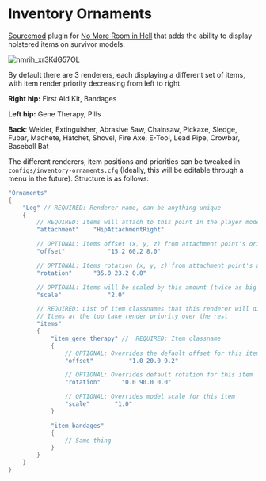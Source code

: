 # Inventory Ornaments
[Sourcemod](https://www.sourcemod.net) plugin for [No More Room in Hell](https://store.steampowered.com/app/224260) that adds the ability to display holstered items on survivor models. 

![nmrih_xr3KdG57OL](https://user-images.githubusercontent.com/11559683/116795572-632e2f00-aaac-11eb-94cb-7d799fc72e7e.png)

By default there are 3 renderers, each displaying a different set of items, with item render priority decreasing from left to right.

**Right hip:** First Aid Kit, Bandages

**Left hip:** Gene Therapy, Pills

**Back**: Welder, Extinguisher, Abrasive Saw, Chainsaw, Pickaxe, Sledge, Fubar, Machete, Hatchet, Shovel, Fire Axe, E-Tool, Lead Pipe, Crowbar, Baseball Bat 

The different renderers, item positions and priorities can be tweaked in `configs/inventory-ornaments.cfg` (Ideally, this will be editable through a menu in the future).
Structure is as follows:
```cpp
"Ornaments"
{
	"Leg" // REQUIRED: Renderer name, can be anything unique
	{
		// REQUIRED: Items will attach to this point in the player model
		"attachment" 	"HipAttachmentRight"

		// OPTIONAL: Items offset (x, y, z) from attachment point's origin
		"offset"			"15.2 60.2 8.0"				

		// OPTIONAL: Items rotation (x, y, z) from attachment point's angles
		"rotation"		"35.0 23.2 0.0"				

		// OPTIONAL: Items will be scaled by this amount (twice as big in this case)
		"scale" 			"2.0"									

		// REQUIRED: List of item classnames that this renderer will display. 
		// Items at the top take render priority over the rest
		"items"		
		{
			"item_gene_therapy"	//  REQUIRED: Item classname
			{
				// OPTIONAL: Overrides the default offset for this item
				"offset"		  "1.0 20.0 9.2"

				// OPTIONAL: Overrides default rotation for this item
				"rotation"		"0.0 90.0 0.0"

				// OPTIONAL: Overrides model scale for this item
				"scale"       "1.0"               
			}

			"item_bandages"
			{
				// Same thing
			}
		}
	}
}
```
